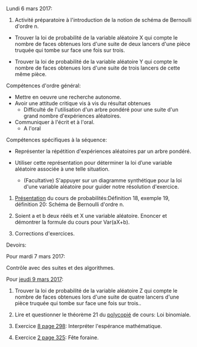 Lundi 6 mars 2017:

1. Activité préparatoire à l'introduction de la notion de schéma de Bernoulli d'ordre n.

- Trouver la loi de probabilité de la variable aléatoire X qui compte le nombre de faces obtenues lors d'une suite de deux lancers d'une pièce truquée qui tombe sur face une fois sur trois.

- Trouver la loi de probabilité de la variable aléatoire Y qui compte le nombre de faces obtenues lors d'une suite de trois lancers de cette même pièce.

Compétences d'ordre général:

- Mettre en oeuvre une recherche autonome.
- Avoir une attitude critique vis à vis du résultat obtenues  
  - Difficulté de l'utilisation d'un arbre pondéré pour une suite d'un grand nombre d'expériences aléatoires.
- Communiquer à l'écrit et à l'oral.
  - A l'oral

Compétences spécifiques à la séquence:

- Représenter la répétition d'expériences aléatoires par un arbre pondéré.

- Utiliser cette représentation pour déterminer la loi d’une variable
aléatoire associée à une telle situation.

  - (Facultative) S'appuyer sur un diagramme synthétique pour la loi d'une variable aléatoire pour guider notre résolution d'exercice.

1. [Présentation](https://github.com/EdisonLorgues1SD1617/Math1SD1617/raw/master/Donn%C3%A9es/Chapitres/6.%20Probabilit%C3%A9s/Pr%C3%A9sentation/Probabilit%C3%A9s.pdf) du cours de probabilités:Définition 18, exemple 19, définition 20: Schéma de Bernoulli d'ordre n.

1. Soient a et b deux rééls et X une variable aléatoire. Enoncer et démontrer la formule du cours pour Var(aX+b).

1. Corrections d'exercices.

Devoirs:

Pour mardi 7 mars 2017:

Contrôle avec des suites et des algorithmes.

Pour [jeudi 9 mars 2017](https://github.com/EdisonLorgues1SD1617/Devoirs/issues/48):

1. Trouver la loi de probabilité de la variable aléatoire Z qui compte le nombre de faces obtenues lors d'une suite de quatre lancers d'une pièce truquée qui tombe sur face une fois sur trois..

1. Lire et questionner le théorème 21 du [polycopié](https://github.com/EdisonLorgues1SD1617/Math1SD1617/blob/master/Donn%C3%A9es/Chapitres/6.%20Probabilit%C3%A9s/Polycopie/Probabilit%C3%A9s.pdf) de cours: Loi binomiale.

1. Exercice [8 page 298](https://raw.githubusercontent.com/EdisonLorgues1SD1617/Math1SD1617/master/Donn%C3%A9es/Chapitres/6.%20Probabilit%C3%A9s/Images/7-8p298.png): Interpréter l'espérance mathématique.

1. Exercice [2 page 325](https://raw.githubusercontent.com/EdisonLorgues1SD1617/Math1SD1617/master/Donn%C3%A9es/Chapitres/6.%20Probabilit%C3%A9s/Images/2p325.png): Fête foraine.
